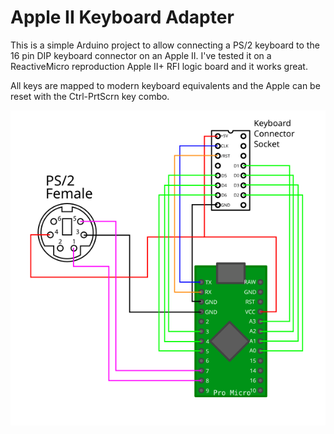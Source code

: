 # Apple II Keyboard Adapter

This is a simple Arduino project to allow connecting a PS/2 keyboard to the
16 pin DIP keyboard connector on an Apple II. I've tested it on a
ReactiveMicro reproduction Apple II+ RFI logic board and it works great.

All keys are mapped to modern keyboard equivalents and the Apple can be
reset with the Ctrl-PrtScrn key combo.

![Hookup Diagram](docs/wiring_diagram.svg)
